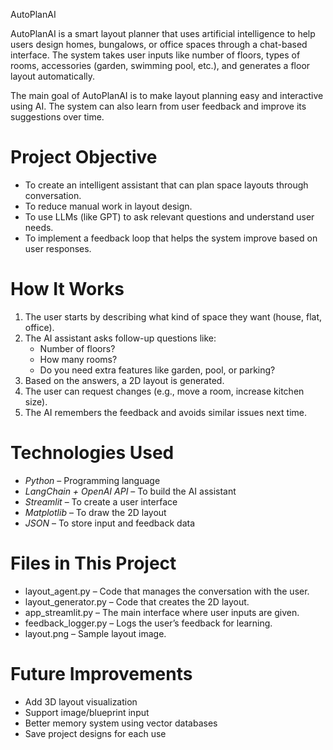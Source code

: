  AutoPlanAI

AutoPlanAI is a smart layout planner that uses artificial intelligence to help users design homes, bungalows, or office spaces through a chat-based interface. The system takes user inputs like number of floors, types of rooms, accessories (garden, swimming pool, etc.), and generates a floor layout automatically.

The main goal of AutoPlanAI is to make layout planning easy and interactive using AI. The system can also learn from user feedback and improve its suggestions over time.
# Project Objective

- To create an intelligent assistant that can plan space layouts through conversation.
- To reduce manual work in layout design.
- To use LLMs (like GPT) to ask relevant questions and understand user needs.
- To implement a feedback loop that helps the system improve based on user responses.
# How It Works

1. The user starts by describing what kind of space they want (house, flat, office).
2. The AI assistant asks follow-up questions like:
   - Number of floors?
   - How many rooms?
   - Do you need extra features like garden, pool, or parking?
3. Based on the answers, a 2D layout is generated.
4. The user can request changes (e.g., move a room, increase kitchen size).
5. The AI remembers the feedback and avoids similar issues next time.
# Technologies Used

- *Python* – Programming language
- *LangChain + OpenAI API* – To build the AI assistant
- *Streamlit* – To create a user interface
- *Matplotlib* – To draw the 2D layout
- *JSON* – To store input and feedback data
# Files in This Project

- layout_agent.py – Code that manages the conversation with the user.
- layout_generator.py – Code that creates the 2D layout.
- app_streamlit.py – The main interface where user inputs are given.
- feedback_logger.py – Logs the user’s feedback for learning.
- layout.png – Sample layout image.
# Future Improvements

- Add 3D layout visualization
- Support image/blueprint input
- Better memory system using vector databases
- Save project designs for each use

